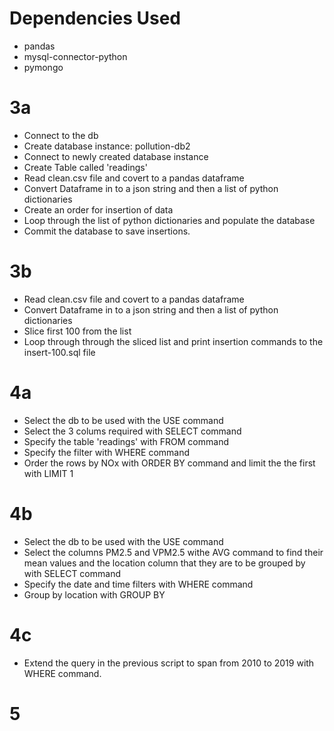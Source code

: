 # Dependencies Used
- pandas
- mysql-connector-python
- pymongo



# 3a
- Connect to the db
- Create database instance: pollution-db2
- Connect to newly created database instance
- Create Table called 'readings'
- Read clean.csv file and covert to a pandas dataframe
- Convert Dataframe in to a json string and then a list of python dictionaries
- Create an order for insertion of data
- Loop through the list of python dictionaries and populate the database
- Commit the database to save insertions.

# 3b
- Read clean.csv file and covert to a pandas dataframe
- Convert Dataframe in to a json string and then a list of python dictionaries
- Slice first 100 from the list
- Loop through through the sliced list and print insertion commands to the insert-100.sql file

# 4a
- Select the db to be used with the USE command
- Select the 3 colums required with SELECT command
- Specify the table 'readings' with FROM command
- Specify the filter with WHERE command
- Order the rows by NOx with ORDER BY command and limit the the first with LIMIT 1


# 4b
- Select the db to be used with the USE command
- Select the columns PM2.5 and VPM2.5 withe AVG command to find their mean values and the location column that they are to be grouped by with SELECT command
- Specify the date and time filters with WHERE command
- Group by location with GROUP BY

# 4c 
- Extend the query in the previous script to span from 2010 to 2019 with WHERE command.


# 5